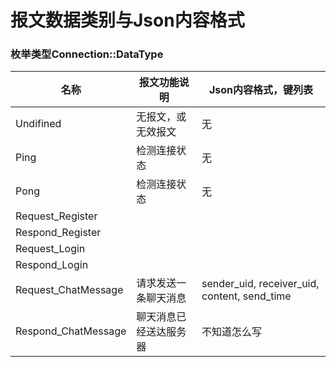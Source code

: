 # 报文数据类别与Json内容格式

### 枚举类型Connection::DataType

| 名称                | 报文功能说明           | Json内容格式，键列表                         |
| ------------------- | ---------------------- | -------------------------------------------- |
| Undifined           | 无报文，或无效报文     | 无                                           |
| Ping                | 检测连接状态           | 无                                           |
| Pong                | 检测连接状态           | 无                                           |
| Request_Register    |                        |                                              |
| Respond_Register    |                        |                                              |
| Request_Login       |                        |                                              |
| Respond_Login       |                        |                                              |
| Request_ChatMessage | 请求发送一条聊天消息   | sender_uid, receiver_uid, content, send_time |
| Respond_ChatMessage | 聊天消息已经送达服务器 | 不知道怎么写                                 |

